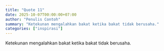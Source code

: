 ```yaml
---
title: "Quote 11"
date: 2025-10-07T00:00:00+07:00
author: "Penulis Contoh"
summary: "Ketekunan mengalahkan bakat ketika bakat tidak berusaha."
categories: ["inspirasi"]
---
```


Ketekunan mengalahkan bakat ketika bakat tidak berusaha.
